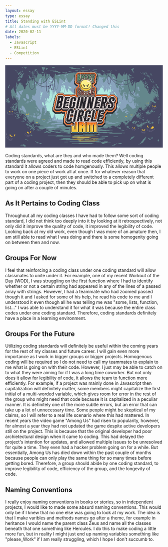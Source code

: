 ```yaml
---
layout: essay
type: essay
title: Standing with ESLint
# All dates must be YYYY-MM-DD format! Changed this
date: 2020-02-11
labels:
  - Javascript
  - ESLint
  - Competition
---
```


<img class="ui medium right floated rounded image" src="../images/beginnersgamejam.png">

Coding standards, what are they and who made them? Well coding standards were agreed and made to read code efficiently, by using this standard it allows coders to code homgenously.
This allows multiple people to work on one piece of work all at once. If for whatever reason that everyone on a project just got up and switched to a completely different part
of a coding project, then they should be able to pick up on what is going on after a couple of minutes.

## As It Pertains to Coding Class

Throughout all my coding classes I have had to follow some sort of coding standard, I did not think too deeply into it by looking at it retrospectively, not only did it improve the
quality of code, it improved the legibility of code. Looking back at my old work, even though I was more of an amature then, I am still able to read what I was doing and there is
some homogenity going on between then and now. 

## Groups For Now

I feel that reinforcing a coding class under one coding standard will allow classmates to unite under it. For example, one of my recent Workout of the Day (WOD), I was struggling on the
first function where I had to identify whether or not a certain string had appeared in any of the lines of a passed array with strings. However, I had a teammate who had zoomed passed
though it and I asked for some of his help, he read his code to me and I understood it even though all he was telling me was "some, lists, function, list..." I was able to understand
it for what it was because the entire class codes under one coding standard. Therefore, coding standards definitely have a place in a learning environment.

## Groups For the Future

Utilizing coding standards will definitely be useful within the coming years for the rest of my classes and future career. I will gain even more importance as I work in bigger groups
or bigger projects. Homogenous coding will be required so I do not need to call my teammates to explain to me what is going on with their code. However, I just may be able to catch
on to what they were aiming for if I was a long time coworker. But not only does it allow for legibility of code, it allows the team to function more efficiently. For example, if
a project was mainly done in Javascript then capitalization will definitely matter, some members might capitalize the first initial of a multi-worded variable, which gives room for
error in the rest of the group who might need that code because it is capitalized in a peculiar manner. It is definitely one of the more subtle errors, but an error that can take
up a lot of unnecessary time. Some people might be skeptical of my claims, so I will refer to a real life scenario where this had mattered. In recent years the video game "Among Us"
had risen to popularity, however, for almost a year they had not updated the game despite active developers still on the project. This is because that the original developer had
poor archietectural design when it came to coding. This had delayed the project's intention for updates, and allowed multiple issues to be unresolved for quite a time. They even had
a hacker problem going on for a while. But essentially, Among Us has died down within the past couple of months because people can only play the same thing for so many times before
getting bored. Therefore, a group should abide by one coding standard, to improve legibility of code, efficiency of the group, and the longevity of code.

## Naming Conventions

I really enjoy naming conventions in books or stories, so in independent projects, I would like to made some absurd naming conventions. This would only be if I knew that
no one else was going to look at my work. The idea is that I make varibles and methods names go after a theme, for example in heritance I would name the parent class Zeus
and name all the classes beneath that one something like Hercules. I do this to make coding a little more fun, but in reality I might just end up naming variables something
like "please_Work" if I am really struggling, which I hope I don't succumb to. 
